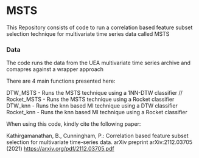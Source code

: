 # MSTS
This Repository consists of code to run a correlation based feature subset selection technique for multivariate time series data called MSTS

### Data
The code runs the data from the UEA multivariate time series archive and comapres against a wrapper approach

There are 4 main functions presented here:

DTW_MSTS - Runs the MSTS technique using a 1NN-DTW classifier //
Rocket_MSTS - Runs the MSTS technique using a Rocket classifier 
DTW_knn - Runs the knn based MI technique using a DTW classifier 
Rocket_knn - Runs the knn based MI technique using a Rocket classifier

When using this code, kindly cite the following paper:

Kathirgamanathan, B., Cunningham, P.: Correlation based feature subset selection for multivariate time-series data. arXiv preprint arXiv:2112.03705 (2021) https://arxiv.org/pdf/2112.03705.pdf
